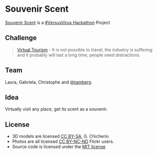 # Souvenir Scent
[Souvenir Scent](http://souvenirscent.ch/) is a [#VersusVirus Hackathon](https://versusvirus.ch/) Project

## Challenge
> [Virtual Tourism](https://airtable.com/shrh5sZgihl4otzgQ/tbl6sM6awYPMu9XbC/viwmAhTo2VVbreodF/rec8zsRYP3fLBmaWM?blocks=hide) - It is not possible to travel, the industry is suffering and it probably will last a long time; people need distractions.

## Team
Laura, Gabriela, Christophe and [@tamberg](https://twitter.com/tamberg).

## Idea
Virtually visit any place, get its scent as a souvenir.

## License
- 3D models are licensed [CC BY-SA](https://creativecommons.org/licenses/by-sa/4.0/), G. Chicherio
- Photos are all licensed [CC BY-NC-ND](https://creativecommons.org/) Flickr users.
- Source code is licensed under the [MIT license](https://tamberg.mit-license.org/)

